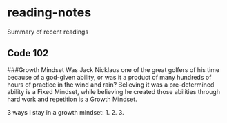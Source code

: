 # reading-notes
Summary of recent readings

## Code 102

###Growth Mindset
Was Jack Nicklaus one of the great golfers of his time because of a god-given ability, or was it a product of many hundreds of hours of practice in the wind and rain?
Believing it was a pre-determined ability is a Fixed Mindset, while believing he created those abilities through hard work and repetition is a Growth Mindset.


3 ways I stay in a growth mindset:
1.
2.
3.
